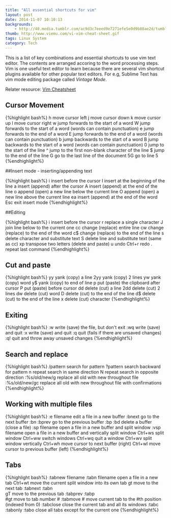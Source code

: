 ```yaml
---
title: "All essential shortcuts for vim"
layout: post
date: 2014-11-07 10:10:13
backgrounds:
    - http://40.media.tumblr.com/ac9d3c7eeed9e7271efe5e0d9b88ae2d/tumblr_nqx8chHbKD1tubinno1_1280.jpg
thumb: http://www.viemu.com/vi-vim-cheat-sheet.gif
tags: Linux System
category: Tech
---
```


This is a list of key combinations and essential shortcuts to use vim text editor. The contents are arranged accoring to the word processing steps. Vim is one useful text editor to learn because there are several vim shortcut plugins available for other popular text editors. For e.g, Sublime Text has vim mode editing package called *Vintage Mode*.

Relater resource: <a href="http://vimsheet.com/" target="_blank">Vim Cheatsheet</a>

## Cursor Movement

{%highlight bash%}
 h	move cursor left
 j	move cursor down
 k	move cursor up
 l	move cursor right
 w	jump forwards to the start of a word
 W	jump forwards to the start of a word (words can contain punctuation)
 e	jump forwards to the end of a word
 E	jump forwards to the end of a word (words can contain punctuation)
 b	jump backwards to the start of a word
 B	jump backwards to the start of a word (words can contain punctuation)
 0	jump to the start of the line
 ^	jump to the first non-blank character of the line
 $	jump to the end of the line
 G	go to the last line of the document
 5G	go to line 5
{%endhighlight%}

##Insert mode - inserting/appending text

{%highlight bash%}
 i	insert before the cursor
 I	insert at the beginning of the line
 a	insert (append) after the cursor
 A	insert (append) at the end of the line
 o	append (open) a new line below the current line
 O	append (open) a new line above the current line
 ea	insert (append) at the end of the word
 Esc	exit insert mode
{%endhighlight%}

##Editing

{%highlight bash%}
 i	insert before the cursor
 r	replace a single character
 J	join line below to the current one
 cc	change (replace) entire line
 cw	change (replace) to the end of the word
 c$	change (replace) to the end of the line
 s	delete character and substitute text
 S	delete line and substitute text (same as cc)
 xp	transpose two letters (delete and paste)
 u	undo
 Ctrl+r	redo
 .     repeat last command
{%endhighlight%}

## Cut and paste

{%highlight bash%}
 yy	yank (copy) a line
 2yy	yank (copy) 2 lines
 yw	yank (copy) word
 y$	yank (copy) to end of line
 p	put (paste) the clipboard after cursor
 P	put (paste) before cursor
 dd	delete (cut) a line
 2dd	delete (cut) 2 lines
 dw	delete (cut) word
 D	delete (cut) to the end of the line
 d$	delete (cut) to the end of the line
 x	delete (cut) character
{%endhighlight%}

## Exiting

{%highlight bash%}
 :w	write (save) the file, but don't exit
 :wq	write (save) and quit
 :x	write (save) and quit
 :q	quit (fails if there are unsaved changes)
 :q!	quit and throw away unsaved changes
{%endhighlight%}

## Search and replace

{%highlight bash%}
 /pattern	search for pattern
 ?pattern	search backward for pattern
 n		repeat search in same direction
 N		repeat search in opposite direction
 :%s/old/new/g	replace all old with new throughout file
 :%s/old/new/gc	replace all old with new throughout file with confirmations
{%endhighlight%}

## Working with multiple files

{%highlight bash%}
:e filename	edit a file in a new buffer
:bnext 		go to the next buffer
:bn	
:bprev 		go to the previous buffer
:bp	
:bd		delete a buffer (close a file)
:sp filename	open a file in a new buffer and split window
:vsp filename	open a file in a new buffer and vertically split window
Ctrl+ws		split window
Ctrl+ww		switch windows
Ctrl+wq		quit a window
Ctrl+wv		split window vertically
Ctrl+wh		move cursor to next buffer (right)
Ctrl+wl		move cursor to previous buffer (left)
{%endhighlight%}

## Tabs

{%highlight bash%}
:tabnew		filename
:tabn filename	open a file in a new tab
Ctrl+wt		move the current split window into its own tab
gt 		move to the next tab
:tabnext 
:tabn	
gT 		move to the previous tab
:tabprev 
:tabp	
#gt	        move to tab number #
:tabmove #	move current tab to the #th position (indexed from 0)
:tabclose	close the current tab and all its windows 
:tabc	
:tabonly 
:tabo		close all tabs except for the current one
{%endhighlight%}
